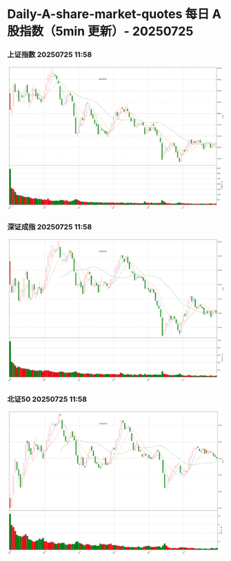 
# Daily-A-share-market-quotes 每日 A 股指数（5min 更新）- 20250725

### 上证指数 20250725 11:58
![](./fig/2025/7/20250725-sh000001.png)

### 深证成指 20250725 11:58
![](./fig/2025/7/20250725-sz399001.png)

### 北证50 20250725 11:58
![](./fig/2025/7/20250725-bj899050.png)
